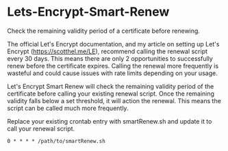 # Lets-Encrypt-Smart-Renew
Check the remaining validity period of a certificate before renewing.

The official Let's Encrypt documentation, and my article on setting up Let's Encrypt (https://scotthel.me/LE), recommend calling the renewal script every 30 days. This means there are only 2 opportunities to successfully renew before the certificate expires. Calling the renewal more frequently is wasteful and could cause issues with rate limits depending on your usage.

Let's Encrypt Smart Renew will check the remaining validity period of the certificate before calling your existing renewal script. Once the remaining validity falls below a set threshold, it will action the renewal. This means the script can be called much more frequently. 

Replace your existing crontab entry with smartRenew.sh and update it to call your renewal script.

    0 * * * * /path/to/smartRenew.sh
